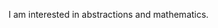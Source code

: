 I am interested in abstractions and mathematics.

<!---
aravek/aravek is a ✨ special ✨ repository because its `README.md` (this file) appears on your GitHub profile.
You can click the Preview link to take a look at your changes.
--->
